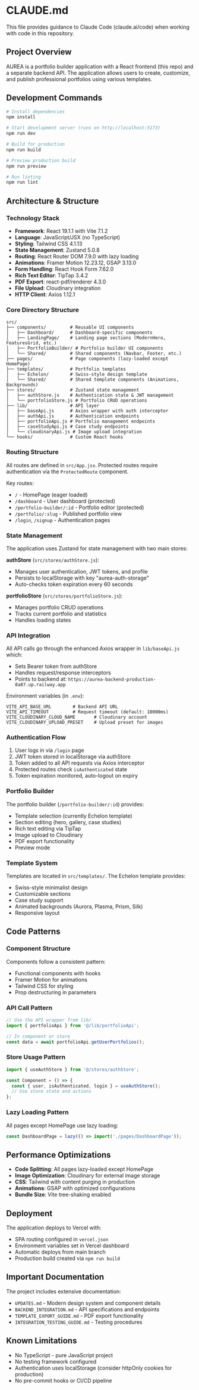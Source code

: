 # CLAUDE.md

This file provides guidance to Claude Code (claude.ai/code) when working with code in this repository.

## Project Overview

AUREA is a portfolio builder application with a React frontend (this repo) and a separate backend API. The application allows users to create, customize, and publish professional portfolios using various templates.

## Development Commands

```bash
# Install dependencies
npm install

# Start development server (runs on http://localhost:5173)
npm run dev

# Build for production
npm run build

# Preview production build
npm run preview

# Run linting
npm run lint
```

## Architecture & Structure

### Technology Stack
- **Framework**: React 19.1.1 with Vite 7.1.2
- **Language**: JavaScript/JSX (no TypeScript)
- **Styling**: Tailwind CSS 4.1.13
- **State Management**: Zustand 5.0.8
- **Routing**: React Router DOM 7.9.0 with lazy loading
- **Animations**: Framer Motion 12.23.12, GSAP 3.13.0
- **Form Handling**: React Hook Form 7.62.0
- **Rich Text Editor**: TipTap 3.4.2
- **PDF Export**: react-pdf/renderer 4.3.0
- **File Upload**: Cloudinary integration
- **HTTP Client**: Axios 1.12.1

### Core Directory Structure

```
src/
├── components/         # Reusable UI components
│   ├── Dashboard/      # Dashboard-specific components
│   ├── LandingPage/    # Landing page sections (ModernHero, FeaturesGrid, etc.)
│   ├── PortfolioBuilder/ # Portfolio builder UI components
│   └── Shared/         # Shared components (Navbar, Footer, etc.)
├── pages/              # Page components (lazy-loaded except HomePage)
├── templates/          # Portfolio templates
│   ├── Echelon/        # Swiss-style design template
│   └── Shared/         # Shared template components (Animations, Backgrounds)
├── stores/             # Zustand state management
│   ├── authStore.js    # Authentication state & JWT management
│   └── portfolioStore.js # Portfolio CRUD operations
├── lib/                # API layer
│   ├── baseApi.js      # Axios wrapper with auth interceptor
│   ├── authApi.js      # Authentication endpoints
│   ├── portfolioApi.js # Portfolio management endpoints
│   ├── caseStudyApi.js # Case study endpoints
│   └── cloudinaryApi.js # Image upload integration
└── hooks/              # Custom React hooks
```

### Routing Structure

All routes are defined in `src/App.jsx`. Protected routes require authentication via the `ProtectedRoute` component.

Key routes:
- `/` - HomePage (eager loaded)
- `/dashboard` - User dashboard (protected)
- `/portfolio-builder/:id` - Portfolio editor (protected)
- `/portfolio/:slug` - Published portfolio view
- `/login`, `/signup` - Authentication pages

### State Management

The application uses Zustand for state management with two main stores:

**authStore** (`src/stores/authStore.js`):
- Manages user authentication, JWT tokens, and profile
- Persists to localStorage with key "aurea-auth-storage"
- Auto-checks token expiration every 60 seconds

**portfolioStore** (`src/stores/portfolioStore.js`):
- Manages portfolio CRUD operations
- Tracks current portfolio and statistics
- Handles loading states

### API Integration

All API calls go through the enhanced Axios wrapper in `lib/baseApi.js` which:
- Sets Bearer token from authStore
- Handles request/response interceptors
- Points to backend at: `https://aurea-backend-production-8a87.up.railway.app`

Environment variables (in `.env`):
```
VITE_API_BASE_URL        # Backend API URL
VITE_API_TIMEOUT         # Request timeout (default: 10000ms)
VITE_CLOUDINARY_CLOUD_NAME       # Cloudinary account
VITE_CLOUDINARY_UPLOAD_PRESET    # Upload preset for images
```

### Authentication Flow

1. User logs in via `/login` page
2. JWT token stored in localStorage via authStore
3. Token added to all API requests via Axios interceptor
4. Protected routes check `isAuthenticated` state
5. Token expiration monitored, auto-logout on expiry

### Portfolio Builder

The portfolio builder (`/portfolio-builder/:id`) provides:
- Template selection (currently Echelon template)
- Section editing (hero, gallery, case studies)
- Rich text editing via TipTap
- Image upload to Cloudinary
- PDF export functionality
- Preview mode

### Template System

Templates are located in `src/templates/`. The Echelon template provides:
- Swiss-style minimalist design
- Customizable sections
- Case study support
- Animated backgrounds (Aurora, Plasma, Prism, Silk)
- Responsive layout

## Code Patterns

### Component Structure
Components follow a consistent pattern:
- Functional components with hooks
- Framer Motion for animations
- Tailwind CSS for styling
- Prop destructuring in parameters

### API Call Pattern
```javascript
// Use the API wrapper from lib/
import { portfolioApi } from '@/lib/portfolioApi';

// In component or store
const data = await portfolioApi.getUserPortfolios();
```

### Store Usage Pattern
```javascript
import { useAuthStore } from '@/stores/authStore';

const Component = () => {
  const { user, isAuthenticated, login } = useAuthStore();
  // Use store state and actions
};
```

### Lazy Loading Pattern
All pages except HomePage use lazy loading:
```javascript
const DashboardPage = lazy(() => import('./pages/DashboardPage'));
```

## Performance Optimizations

- **Code Splitting**: All pages lazy-loaded except HomePage
- **Image Optimization**: Cloudinary for external image storage
- **CSS**: Tailwind with content purging in production
- **Animations**: GSAP with optimized configurations
- **Bundle Size**: Vite tree-shaking enabled

## Deployment

The application deploys to Vercel with:
- SPA routing configured in `vercel.json`
- Environment variables set in Vercel dashboard
- Automatic deploys from main branch
- Production build created via `npm run build`

## Important Documentation

The project includes extensive documentation:
- `UPDATES.md` - Modern design system and component details
- `BACKEND_INTEGRATION.md` - API specifications and endpoints
- `TEMPLATE_EXPORT_GUIDE.md` - PDF export functionality
- `INTEGRATION_TESTING_GUIDE.md` - Testing procedures

## Known Limitations

- No TypeScript - pure JavaScript project
- No testing framework configured
- Authentication uses localStorage (consider httpOnly cookies for production)
- No pre-commit hooks or CI/CD pipeline